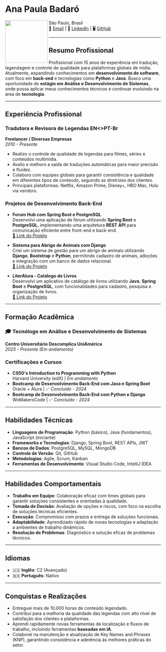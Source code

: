 # Ana Paula Badaró   

<img align="left" src="https://media.licdn.com/dms/image/v2/D4D03AQEQNTm21GJtIg/profile-displayphoto-shrink_200_200/B4DZWlh_ukG4Ac-/0/1742238907878?e=1748476800&v=beta&t=jsmQbQj_Up5_Vb0OpaELsn-5OXIS1vvOXmPs2r__x6Q" height="138"> 

São Paulo, Brasil  
📧 [Email](mailto:badaro_ap@proton.me) | 🔗 [LinkedIn](http://linkedin.com/in/apbadaro) | 🖥️ [GitHub](https://github.com/apbadaro)  

---

## **Resumo Profissional**  

Profissional com 15 anos de experiência em tradução, legendagem e controle de qualidade para plataformas globais de mídia. Atualmente, expandindo conhecimentos em **desenvolvimento de software**, com foco em **back-end** e tecnologias como **Python** e **Java**. Busco uma oportunidade de **estágio em Análise e Desenvolvimento de Sistemas**, onde possa aplicar meus conhecimentos técnicos e continuar evoluindo na área de **tecnologia**.  

---

## **Experiência Profissional**  

### **Tradutora e Revisora de Legendas EN<>PT-Br**  
**Freelancer / Diversas Empresas**  
*2010 - Presente*  

- Realizo o controle de qualidade de legendas para filmes, séries e conteúdos multimídia.    
- Avalio e melhoro a saída de traduções automáticas para maior precisão e fluidez.  
- Colaboro com equipes globais para garantir consistência e qualidade em diferentes tipos de conteúdo, seguindo as diretrizes dos clientes.  
- Principais plataformas: Netflix, Amazon Prime, Disney+, HBO Max, Hulu via vendors.  

### **Projetos de Desenvolvimento Back-End**  

- **Forum Hub com Spring Boot e PostgreSQL**  
   Desenvolvi uma aplicação de fórum utilizando **Spring Boot** e **PostgreSQL**, implementando uma arquitetura **REST API** para comunicação eficiente entre front-end e back-end.  
  [🔗 Link do Projeto](https://github.com/apbadaro/ONE-Final-Challenge-Forum)  

- **Sistema para Abrigo de Animais com Django**  
   Criei um sistema de gestão para um abrigo de animais utilizando **Django**, **Bootstrap** e **Python**, permitindo cadastro de animais, adoções e integração com um banco de dados relacional.  
  [🔗 Link do Projeto](https://github.com/apbadaro/ProjetoFinal_SquadAmeenahGuribFakim)  

- **LiterAlura - Catálogo de Livros**  
   Desenvolvi um aplicativo de catálogo de livros utilizando **Java**, **Spring Boot** e **PostgreSQL**, com funcionalidades para cadastro, pesquisa e organização de livros.  
  [🔗 Link do Projeto](https://github.com/apbadaro/ONE-Challenge-LiterAlura)  

---

## **Formação Acadêmica**  

### **🎓 Tecnólogo em Análise e Desenvolvimento de Sistemas**  
**Centro Universitário Descomplica UniAmérica**  
*2025 - Presente (Em andamento)*  

### **Certificações e Cursos**  

- **CS50's Introduction to Programming with Python**  
  Harvard University (edX) | *Em andamento*   
- **Bootcamp de Desenvolvimento Back-End com Java e Spring Boot**  
  Oracle + Alura | ✅ *Concluído - 2024*  
- **Bootcamp de Desenvolvimento Back-End com Python e Django**  
  WoMakersCode | ✅ *Concluído - 2024*  

---

## **Habilidades Técnicas**  

- **Linguagens de Programação**: Python (básico), Java (fundamentos), JavaScript (iniciante)  
- **Frameworks e Tecnologias**: Django, Spring Boot, REST APIs, JWT  
- **Bancos de Dados**: PostgreSQL, MySQL, MongoDB  
- **Controle de Versão**: Git, GitHub  
- **Metodologias**: Agile, Scrum, Kanban  
- **Ferramentas de Desenvolvimento**: Visual Studio Code, IntelliJ IDEA  

---

## **Habilidades Comportamentais**  

- **Trabalho em Equipe**: Colaboração eficaz com times globais para garantir soluções consistentes e orientadas à qualidade.  
- **Tomada de Decisão**: Avaliação de opções e riscos, com foco na escolha de soluções técnicas eficientes.  
- **Execução**: Compromisso com prazos e entrega de soluções funcionais.  
- **Adaptabilidade**: Aprendizado rápido de novas tecnologias e adaptação a ambientes de trabalho dinâmicos.  
- **Resolução de Problemas**: Diagnóstico e solução eficaz de problemas técnicos.  

---

## **Idiomas**  

- 🇺🇸 **Inglês**: C2 (Avançado)  
- 🇧🇷 **Português**: Nativo  

---

## **Conquistas e Realizações**  

- Entreguei mais de 10.000 horas de conteúdo legendado.  
- Contribuí para a melhoria da qualidade das legendas com alto nível de satisfação dos clientes e plataformas.  
- Aprendi rapidamente novas ferramentas de localização e fluxos de trabalho, incluindo ferramentas **baseadas em IA**.  
- Colaborei na manutenção e atualização de Key Names and Phrases (KNP), garantindo consistência e aderência às melhores práticas do setor.  
